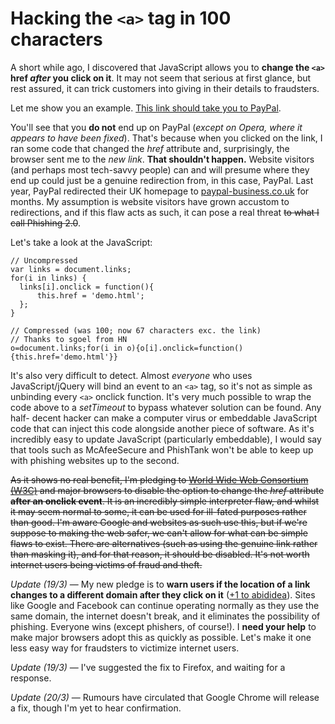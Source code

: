 # Hacking the `<a>` tag in 100 characters

A short while ago, I discovered that JavaScript allows you to **change the `<a>`
href *after* you click on it**. It may not seem that serious at first glance,
but rest assured, it can trick customers into giving in their details to
fraudsters.

Let me show you an example. <a href="http://www.paypal.co.uk/"
onclick="this.href='demo.html'">This link should take you to PayPal</a>.

You'll see that you **do not** end up on PayPal (*except on Opera, where it
appears to have been fixed*). That's because when you clicked on the link, I
ran some code that changed the *href* attribute and, surprisingly, the browser
sent me to the *new link*. **That shouldn't happen.** Website visitors (and
perhaps most tech-savvy people) can and will presume where they end up could
just be a genuine redirection from, in this case, PayPal. Last year, PayPal
redirected their UK homepage to [paypal-business.co.uk][1] for months. My
assumption is website visitors have grown accustom to redirections, and if
this flaw acts as such, it can pose a real threat <s>to what I call Phishing
2.0</s>.

Let's take a look at the JavaScript:

    // Uncompressed
    var links = document.links;
    for(i in links) {
      links[i].onclick = function(){
          this.href = 'demo.html';
      };
    }

    // Compressed (was 100; now 67 characters exc. the link)
    // Thanks to sgoel from HN
    o=document.links;for(i in o){o[i].onclick=function(){this.href='demo.html'}}

It's also very difficult to detect. Almost *everyone* who uses
JavaScript/jQuery will bind an event to an `<a>` tag, so it's not as simple as
unbinding every `<a>` onclick function. It's very much possible to wrap the code
above to a *setTimeout* to bypass whatever solution can be found. Any half-
decent hacker can make a computer virus or embeddable JavaScript code that can
inject this code alongside another piece of software. As it's incredibly easy
to update JavaScript (particularly embeddable), I would say that tools such as
McAfeeSecure and PhishTank won't be able to keep up with phishing websites up
to the second.

<s>As it shows no real benefit, I'm pledging to [World Wide Web Consortium (W3C)][2]
and major browsers to disable the option to change the *href* attribute
**after an onclick event**. It is an incredibly simple interpreter flaw, and
whilst it may seem normal to some, it can be used for ill-fated purposes
rather than good. I'm aware Google and websites as such use this, but if we're
suppose to making the web safer, we can't allow for what can be simple flaws
to exist. There are alternatives (such as using the genuine link rather than
masking it), and for that reason, it should be disabled. It's not worth
internet users being victims of fraud and theft.</s>

*Update (19/3)* — My new pledge is to **warn users if the location of a link
changes to a different domain after they click on it** ([+1 to abididea][3]).
Sites like Google and Facebook can continue operating normally as they use the
same domain, the internet doesn't break, and it eliminates the possibility of
phishing. Everyone wins (except phishers, of course!). I **need your help** to
make major browsers adopt this as quickly as possible. Let's make it one less
easy way for fraudsters to victimize internet users.

*Update (19/3)* — I've suggested the fix to Firefox, and waiting for a
response.

*Update (20/3)* — Rumours have circulated that Google Chrome will release
a fix, though I'm yet to hear confirmation.

[1]: http://paypal-business.co.uk/
[2]: http://w3c.org/
[3]: http://www.reddit.com/user/abadidea
